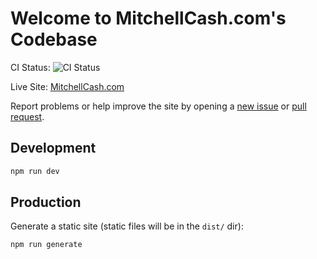 # Welcome to MitchellCash.com's Codebase

CI Status: ![CI Status](https://github.com/MitchellCash/MitchellCash.com/workflows/CI/badge.svg)

Live Site: [MitchellCash.com](https://mitchellcash.com)

Report problems or help improve the site by opening a [new issue](https://github.com/mitchellcash/mitchellcash.com/issues/new) or [pull request](https://github.com/mitchellcash/mitchellcash.com/compare).

## Development

```sh
npm run dev
```

## Production

Generate a static site (static files will be in the `dist/` dir):

```sh
npm run generate
```
